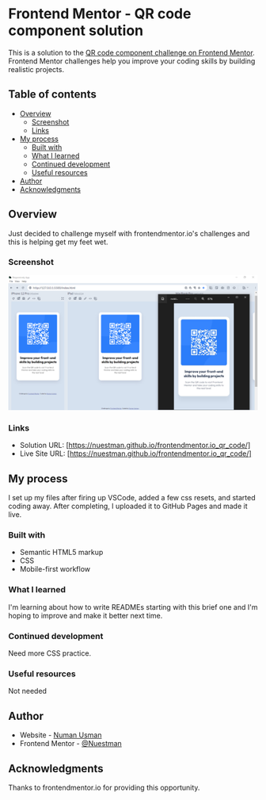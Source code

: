 # Frontend Mentor - QR code component solution

This is a solution to the [QR code component challenge on Frontend Mentor](https://www.frontendmentor.io/challenges/qr-code-component-iux_sIO_H). Frontend Mentor challenges help you improve your coding skills by building realistic projects. 

## Table of contents

- [Overview](#overview)
  - [Screenshot](#screenshot)
  - [Links](#links)
- [My process](#my-process)
  - [Built with](#built-with)
  - [What I learned](#what-i-learned)
  - [Continued development](#continued-development)
  - [Useful resources](#useful-resources)
- [Author](#author)
- [Acknowledgments](#acknowledgments)

## Overview
Just decided to challenge myself with frontendmentor.io's challenges and this is helping get my feet wet.

### Screenshot

![](./screenshot.jpg)

### Links

- Solution URL: [https://nuestman.github.io/frontendmentor.io_qr_code/]
- Live Site URL: [https://nuestman.github.io/frontendmentor.io_qr_code/]

## My process
I set up my files after firing up VSCode, added a few css resets, and started coding away.
After completing, I uploaded it to GitHub Pages and made it live.

### Built with

- Semantic HTML5 markup
- CSS 
- Mobile-first workflow

### What I learned

I'm learning about how to write READMEs starting with this brief one and I'm hoping to improve and make it better next time.


### Continued development

Need more CSS practice.

### Useful resources

Not needed

## Author

- Website - [Numan Usman](https://www.your-site.com)
- Frontend Mentor - [@Nuestman](https://www.frontendmentor.io/profile/yourusername)

## Acknowledgments

Thanks to frontendmentor.io for providing this opportunity.
